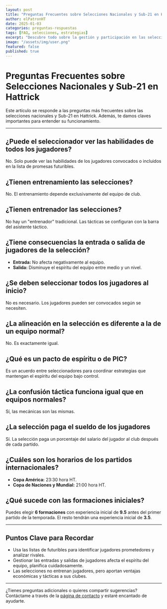 ```yaml
---
layout: post
title: "Preguntas Frecuentes sobre Selecciones Nacionales y Sub-21 en Hattrick"
author: elPatronHT
date: 2025-01-03
categories: preguntas-respuestas
tags: [FAQ, selecciones, estrategias]
excerpt: "Descubre todo sobre la gestión y participación en las selecciones nacionales y Sub-21 en Hattrick, incluyendo tácticas y aspectos clave."
image: "/assets/img/user.png"
featured: false
published: true
---
```


# Preguntas Frecuentes sobre Selecciones Nacionales y Sub-21 en Hattrick

Este artículo se responde a las preguntas más frecuentes sobre las selecciones nacionales y Sub-21 en Hattrick. Además, te damos claves importantes para entender su funcionamiento.

---

## ¿Puede el seleccionador ver las habilidades de todos los jugadores?

No. Solo puede ver las habilidades de los jugadores convocados o incluidos en la lista de promesas futuribles.

## ¿Tienen entrenamiento las selecciones?

No. El entrenamiento depende exclusivamente del equipo de club.

## ¿Tienen entrenador las selecciones?

No hay un "entrenador" tradicional. Las tácticas se configuran con la barra del asistente táctico.

## ¿Tiene consecuencias la entrada o salida de jugadores de la selección?

- **Entrada:** No afecta negativamente al equipo.
- **Salida:** Disminuye el espíritu del equipo entre medio y un nivel.

## ¿Se deben seleccionar todos los jugadores al inicio?

No es necesario. Los jugadores pueden ser convocados según se necesiten.

## ¿La alineación en la selección es diferente a la de un equipo normal?

No. Es exactamente igual.

## ¿Qué es un pacto de espíritu o de PIC?

Es un acuerdo entre seleccionadores para coordinar estrategias que mantengan el espíritu del equipo bajo control.

## ¿La confusión táctica funciona igual que en equipos normales?

Sí, las mecánicas son las mismas.

## ¿La selección paga el sueldo de los jugadores

Sí. La selección paga un porcentaje del salario del jugador al club después de cada partido.

## ¿Cuáles son los horarios de los partidos internacionales?

- **Copa América:** 23:30 hora HT.
- **Copa de Naciones y Mundial:** 21:00 hora HT.

## ¿Qué sucede con las formaciones iniciales?

Puedes elegir **6 formaciones** con experiencia inicial de **9.5** antes del primer partido de la temporada. El resto tendrán una experiencia inicial de **3.5**.

---

## Puntos Clave para Recordar

- Usa las listas de futuribles para identificar jugadores prometedores y analizar rivales.
- Gestionar las entradas y salidas de jugadores afecta el espíritu del equipo, planifica cuidadosamente.
- Las selecciones no entrenan jugadores, pero aportan ventajas económicas y tácticas a sus clubes.

---

¿Tienes preguntas adicionales o quieres compartir sugerencias? Contáctame a través de la [página de contacto](/contacto/) y estaré encantado de ayudarte.
